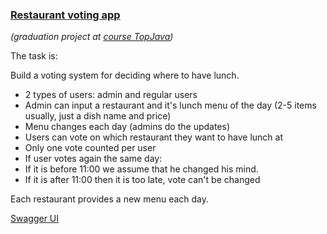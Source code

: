 ### [Restaurant voting app](http://github.com/lehasoldat/restaurant_voting)
*(graduation project at [course TopJava](https://javaops.ru/view/topjava))*

The task is:

Build a voting system for deciding where to have lunch.

- 2 types of users: admin and regular users
- Admin can input a restaurant and it's lunch menu of the day (2-5 items usually, just a dish name and price)
- Menu changes each day (admins do the updates)
- Users can vote on which restaurant they want to have lunch at
- Only one vote counted per user
- If user votes again the same day:
- If it is before 11:00 we assume that he changed his mind.
- If it is after 11:00 then it is too late, vote can't be changed

Each restaurant provides a new menu each day.

[Swagger UI](http://localhost:8080/swagger-ui/index.html)